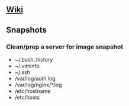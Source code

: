 ## [Wiki](../../wiki)

## Snapshots

### Clean/prep a server for image snapshot

* ~/.bash_history
* ~/.viminfo
* ~/.ssh
* /var/log/auth.log
* /var/log/nginx/*.log
* /etc/hostname
* /etc/hosts
